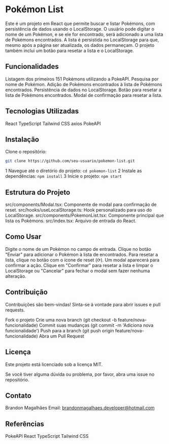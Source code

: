 # Pokémon List
Este é um projeto em React que permite buscar e listar Pokémons, com persistência de dados usando o LocalStorage. O usuário pode digitar o nome de um Pokémon, e se ele for encontrado, será adicionado a uma lista de Pokémons encontrados. A lista é persistida no LocalStorage para que, mesmo após a página ser atualizada, os dados permaneçam. O projeto também inclui um botão para resetar a lista e o LocalStorage.

## Funcionalidades
Listagem dos primeiros 151 Pokémons utilizando a PokeAPI.
Pesquisa por nome de Pokémon.
Adição de Pokémons encontrados à lista de Pokémons encontrados.
Persistência de dados no LocalStorage.
Botão para resetar a lista de Pokémons encontrados.
Modal de confirmação para resetar a lista.

## Tecnologias Utilizadas
React
TypeScript
Tailwind CSS
axios
PokeAPI

## Instalação
Clone o repositório:
```bash
git clone https://github.com/seu-usuario/pokemon-list.git

```
1 Navegue até o diretório do projeto:
```cd pokemon-list```
2 Instale as dependências:
```npm install```
3 Inicie o projeto:
```npm start```

## Estrutura do Projeto
src/components/Modal.tsx: Componente de modal para confirmação de reset.
src/hooks/useLocalStorage.ts: Hook personalizado para uso do LocalStorage.
src/components/PokemonList.tsx: Componente principal que lista os Pokémons.
src/index.tsx: Arquivo de entrada do React.

## Como Usar
Digite o nome de um Pokémon no campo de entrada.
Clique no botão "Enviar" para adicionar o Pokémon à lista de encontrados.
Para resetar a lista, clique no botão com o ícone de reset (⟳). Um modal aparecerá para confirmar a ação.
Clique em "Confirmar" para resetar a lista e limpar o LocalStorage ou "Cancelar" para fechar o modal sem fazer nenhuma alteração.

## Contribuição
Contribuições são bem-vindas! Sinta-se à vontade para abrir issues e pull requests.

Fork o projeto
Crie uma nova branch (git checkout -b feature/nova-funcionalidade)
Commit suas mudanças (git commit -m 'Adiciona nova funcionalidade')
Push para a branch (git push origin feature/nova-funcionalidade)
Abra um Pull Request

## Licença
Este projeto está licenciado sob a licença MIT.

Se você tiver alguma dúvida ou problema, por favor, abra uma issue no repositório.

## Contato
Brandon Magalhães
Email: brandonmagalhaes.developer@hotmail.com

## Referências
PokeAPI
React
TypeScript
Tailwind CSS
